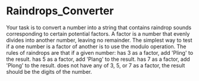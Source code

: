 # Raindrops_Converter
Your task is to convert a number into a string that contains raindrop sounds corresponding to certain potential factors. A factor is a number that evenly divides into another number, leaving no remainder. The simplest way to test if a one number is a factor of another is to use the modulo operation.  The rules of raindrops are that if a given number:  has 3 as a factor, add 'Pling' to the result. has 5 as a factor, add 'Plang' to the result. has 7 as a factor, add 'Plong' to the result. does not have any of 3, 5, or 7 as a factor, the result should be the digits of the number.
